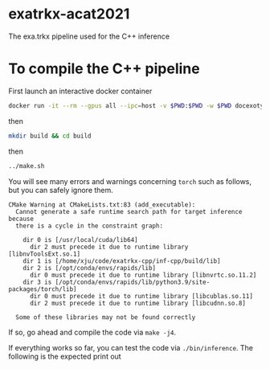 # exatrkx-acat2021
The exa.trkx pipeline used for the C++ inference


# To compile the C++ pipeline

First launch an interactive docker container

```bash
docker run -it --rm --gpus all --ipc=host -v $PWD:$PWD -w $PWD docexoty/exatrkx:torch-rapids bash
```

then 
```bash
mkdir build && cd build
```

then 
```bash
../make.sh
```

You will see many errors and warnings concerning `torch` such as follows, but you can safely ignore
them.
```
CMake Warning at CMakeLists.txt:83 (add_executable):                                                                                                                 
  Cannot generate a safe runtime search path for target inference because                                                                                            
  there is a cycle in the constraint graph:                                                                                                                          
                                                                                                                                                                     
    dir 0 is [/usr/local/cuda/lib64]                                                                                                                                 
      dir 2 must precede it due to runtime library [libnvToolsExt.so.1]                                                                                              
    dir 1 is [/home/xju/code/exatrkx-cpp/inf-cpp/build/lib]                                                                                                          
    dir 2 is [/opt/conda/envs/rapids/lib]                                                                                                                            
      dir 0 must precede it due to runtime library [libnvrtc.so.11.2]                                                                                                
    dir 3 is [/opt/conda/envs/rapids/lib/python3.9/site-packages/torch/lib]                                                                                          
      dir 0 must precede it due to runtime library [libcublas.so.11]                                                                                                 
      dir 2 must precede it due to runtime library [libcudnn.so.8]                
                                                                                  
  Some of these libraries may not be found correctly
```

If so, go ahead and compile the code via `make -j4`.

If everything works so far, you can test the code via `./bin/inference`.
The following is the expected print out
```bash

```
